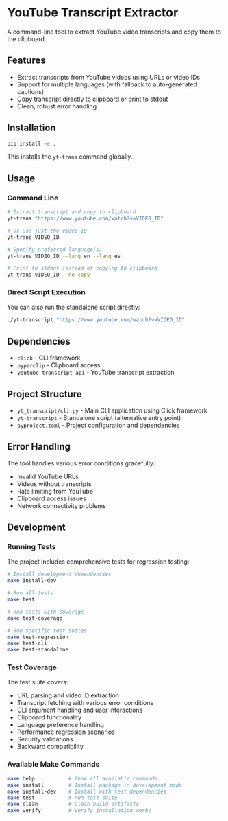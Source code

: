 # YouTube Transcript Extractor

A command-line tool to extract YouTube video transcripts and copy them to the clipboard.

## Features

- Extract transcripts from YouTube videos using URLs or video IDs
- Support for multiple languages (with fallback to auto-generated captions)
- Copy transcript directly to clipboard or print to stdout
- Clean, robust error handling

## Installation

```bash
pip install -e .
```

This installs the `yt-trans` command globally.

## Usage

### Command Line

```bash
# Extract transcript and copy to clipboard
yt-trans "https://www.youtube.com/watch?v=VIDEO_ID"

# Or use just the video ID
yt-trans VIDEO_ID

# Specify preferred language(s)
yt-trans VIDEO_ID --lang en --lang es

# Print to stdout instead of copying to clipboard
yt-trans VIDEO_ID --no-copy
```

### Direct Script Execution

You can also run the standalone script directly:

```bash
./yt-transcript "https://www.youtube.com/watch?v=VIDEO_ID"
```

## Dependencies

- `click` - CLI framework
- `pyperclip` - Clipboard access
- `youtube-transcript-api` - YouTube transcript extraction

## Project Structure

- `yt_transcript/cli.py` - Main CLI application using Click framework
- `yt-transcript` - Standalone script (alternative entry point)
- `pyproject.toml` - Project configuration and dependencies

## Error Handling

The tool handles various error conditions gracefully:
- Invalid YouTube URLs
- Videos without transcripts
- Rate limiting from YouTube
- Clipboard access issues
- Network connectivity problems

## Development

### Running Tests

The project includes comprehensive tests for regression testing:

```bash
# Install development dependencies
make install-dev

# Run all tests
make test

# Run tests with coverage
make test-coverage

# Run specific test suites
make test-regression
make test-cli
make test-standalone
```

### Test Coverage

The test suite covers:
- URL parsing and video ID extraction
- Transcript fetching with various error conditions
- CLI argument handling and user interactions
- Clipboard functionality
- Language preference handling
- Performance regression scenarios
- Security validations
- Backward compatibility

### Available Make Commands

```bash
make help           # Show all available commands
make install        # Install package in development mode
make install-dev    # Install with test dependencies
make test           # Run test suite
make clean          # Clean build artifacts
make verify         # Verify installation works
```
